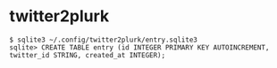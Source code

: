 # twitter2plurk

    $ sqlite3 ~/.config/twitter2plurk/entry.sqlite3
    sqlite> CREATE TABLE entry (id INTEGER PRIMARY KEY AUTOINCREMENT, twitter_id STRING, created_at INTEGER);

